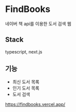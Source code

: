 # FindBooks

네이버 책 api를 이용한 도서 검색 웹

## Stack
typescript, next.js

## 기능

- 최신 도서 목록
- 인기 도서 목록
- 도서 검색

https://findbooks.vercel.app/
